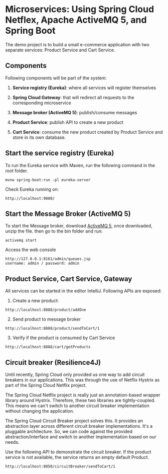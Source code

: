 
# Microservices: Using Spring Cloud Netflex, Apache ActiveMQ 5, and Spring Boot

The demo project is to build a small e-commerce application with two separate services: Product Service and Cart Service.

## Components
Following components will be part of the system:

 1. **Service registry (Eureka)**: where all services will register themselves
 
 2. **Spring Cloud Gateway**: that will redirect all requests to the corresponding microservice
 
 3. **Message broker (ActiveMQ 5)**: publish/consume messages
 
 4. **Product Service**: publish API to create a new product
 
 5. **Cart Service**: consume the new product created by Product Service and store in its own database.
  
## Start the service registry (Eureka)
To run the Eureka service with Maven, run the following command in the root folder.
```
mvnw spring-boot:run -pl eureka-server
```
Check Eureka running on:
```
http://localhost:9000/
```

## Start the Message Broker (ActiveMQ 5)
To start the Message broker, download [ActiveMQ 5](http://activemq.apache.org/), once downloaded, unzip the file. then go to the bin folder and run: 
```
activemq start 
```

Access the web console
```
http://127.0.0.1:8161/admin/queues.jsp
username: admin / password: admin
```

## Product Service, Cart Service, Gateway
All services can be started in the editor IntelliJ. Following APIs are exposed:

1. Create a new product:
```
http://localhost:8888/product/addOne
```

2. Send product to message broker
```
http://localhost:8888/product/sendToCart/1
```

3. Verify if the product is consumed by Cart Service
```
http://localhost:8888/cart/getProducts
```

## Circuit breaker (Resilience4J)
Until recently, Spring Cloud only provided us one way to add circuit breakers in our applications. This was through the use of Netflix Hystrix as part of the Spring Cloud Netflix project.

The Spring Cloud Netflix project is really just an annotation-based wrapper library around Hystrix. Therefore, these two libraries are tightly-coupled. This means we can't switch to another circuit breaker implementation without changing the application.

The Spring Cloud Circuit Breaker project solves this. It provides an abstraction layer across different circuit breaker implementations. It's a pluggable architecture. So, we can code against the provided abstraction/interface and switch to another implementation based on our needs.

Use the following API to demonstrate the circuit breaker. If the product service is not available, the service returns an empty default Product.
```
http://localhost:8050/circuitBreaker/sendToCart/1
```
